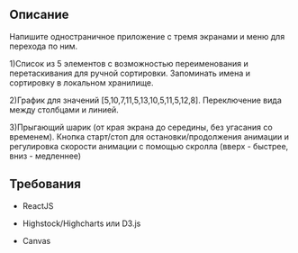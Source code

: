 ## Описание
Напишите одностраничное приложение с тремя экранами и меню для перехода по ним.

1)Список из 5 элементов с возможностью переименования и перетаскивания для ручной сортировки. Запоминать имена и сортировку в локальном хранилище.

2)График для значений [5,10,7,11,5,13,10,5,11,5,12,8]. Переключение вида между столбцами и линией.

3)Прыгающий шарик (от края экрана до середины, без угасания со временем). Кнопка старт/стоп для остановки/продолжения анимации и регулировка скорости анимации с помощью скролла (вверх - быстрее, вниз - медленнее)

## Требования

* ReactJS

* Highstock/Highcharts или D3.js

* Canvas
